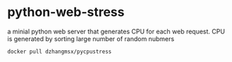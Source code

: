 # python-web-stress
a minial python web server that generates CPU for each web request.
CPU is generated by sorting large number of random nubmers
```
docker pull dzhangmsx/pycpustress
```
